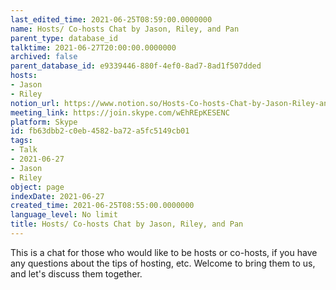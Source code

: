 ```yaml
---
last_edited_time: 2021-06-25T08:59:00.0000000
name: Hosts/ Co-hosts Chat by Jason, Riley, and Pan
parent_type: database_id
talktime: 2021-06-27T20:00:00.0000000
archived: false
parent_database_id: e9339446-880f-4ef0-8ad7-8ad1f507dded
hosts:
- Jason
- Riley
notion_url: https://www.notion.so/Hosts-Co-hosts-Chat-by-Jason-Riley-and-Pan-fb63dbb2c0eb4582ba72a5fc5149cb01
meeting_link: https://join.skype.com/wEhREpKESENC
platform: Skype
id: fb63dbb2-c0eb-4582-ba72-a5fc5149cb01
tags:
- Talk
- 2021-06-27
- Jason
- Riley
object: page
indexDate: 2021-06-27
created_time: 2021-06-25T08:55:00.0000000
language_level: No limit
title: Hosts/ Co-hosts Chat by Jason, Riley, and Pan
---
```


This is a chat for those who would like to be hosts or co-hosts, if you have any questions about the tips of hosting, etc. Welcome to bring them to us, and let's discuss them together.

